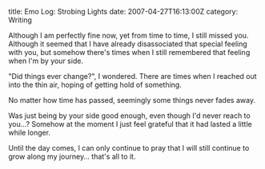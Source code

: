 title: Emo Log: Strobing Lights
date: 2007-04-27T16:13:00Z
category: Writing

Although I am perfectly fine now, yet from time to time, I still missed you. Although it seemed that I have already disassociated that special feeling with you, but somehow there's times when I still remembered that feeling when I'm by your side.

"Did things ever change?", I wondered. There are times when I reached out into the thin air, hoping of getting hold of something.

No matter how time has passed, seemingly some things never fades away.

Was just being by your side good enough, even though I'd never reach to you…? Somehow at the moment I just feel grateful that it had lasted a little while longer.

Until the day comes, I can only continue to pray that I will still continue to grow along my journey… that's all to it.

